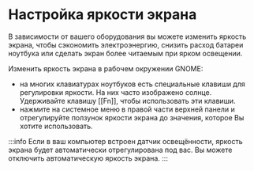 # Настройка яркости экрана

В зависимости от вашего оборудования вы можете изменить яркость экрана, чтобы сэкономить электроэнергию, снизить расход батареи ноутбука или сделать экран более читаемым при ярком освещении.

Изменить яркость экрана в рабочем окружении GNOME:

- на многих клавиатурах ноутбуков есть специальные клавиши для регулировки яркости. На них часто изображено солнце. Удерживайте клавишу [[Fn]], чтобы использовать эти клавиши.
- нажмите на системное меню в правой части верхней панели и отрегулируйте ползунок яркости экрана до значения, которое Вы хотите использовать.

:::info
Если в ваш компьютер встроен датчик освещённости, яркость экрана будет автоматически отрегулирована под вас. Вы можете отключить автоматическую яркость экрана.
:::
